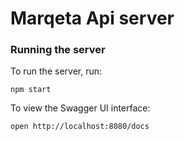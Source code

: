 # Marqeta Api server

### Running the server

To run the server, run:

```
npm start
```

To view the Swagger UI interface:

```
open http://localhost:8080/docs
```

